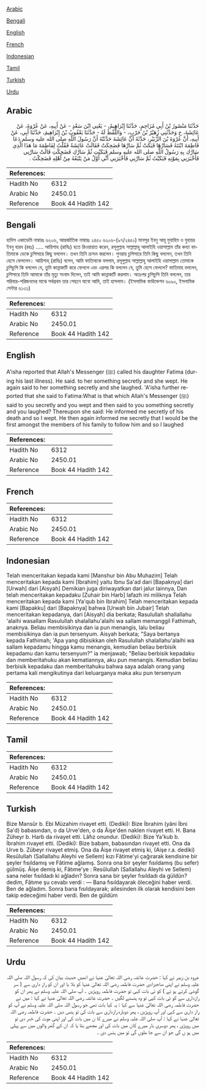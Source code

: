 [Arabic](#arabic)

[Bengali](#bengali)

[English](#english)

[French](#french)

[Indonesian](#indonesian)

[Tamil](#tamil)

[Turkish](#turkish)

[Urdu](#urdu)

## Arabic


<div dir="rtl" lang="ar" style={{fontSize:'larger',backgroundColor:'#f8f9fa',padding:20}}>
حَدَّثَنَا مَنْصُورُ بْنُ أَبِي مُزَاحِمٍ، حَدَّثَنَا إِبْرَاهِيمُ، - يَعْنِي ابْنَ سَعْدٍ - عَنْ أَبِيهِ، عَنْ عُرْوَةَ، عَنْ عَائِشَةَ، ح وَحَدَّثَنِي زُهَيْرُ بْنُ حَرْبٍ، - وَاللَّفْظُ لَهُ - حَدَّثَنَا يَعْقُوبُ بْنُ إِبْرَاهِيمَ، حَدَّثَنَا أَبِي، عَنْ أَبِيهِ، أَنَّ عُرْوَةَ بْنَ الزُّبَيْرِ، حَدَّثَهُ أَنَّ عَائِشَةَ حَدَّثَتْهُ أَنَّ رَسُولَ اللَّهِ صلى الله عليه وسلم دَعَا فَاطِمَةَ ابْنَتَهُ فَسَارَّهَا فَبَكَتْ ثُمَّ سَارَّهَا فَضَحِكَتْ فَقَالَتْ عَائِشَةُ فَقُلْتُ لِفَاطِمَةَ مَا هَذَا الَّذِي سَارَّكِ بِهِ رَسُولُ اللَّهِ صلى الله عليه وسلم فَبَكَيْتِ ثُمَّ سَارَّكِ فَضَحِكْتِ قَالَتْ سَارَّنِي فَأَخْبَرَنِي بِمَوْتِهِ فَبَكَيْتُ ثُمَّ سَارَّنِي فَأَخْبَرَنِي أَنِّي أَوَّلُ مَنْ يَتْبَعُهُ مِنْ أَهْلِهِ فَضَحِكْتُ ‏.‏
</div>
<div style={{backgroundColor:'#f8f9fa',padding:20, marginBottom: 10}}><table> <thead> <tr> <th>References:</th> <th></th> </tr> </thead> <tbody><tr><td>Hadith No</td><td>6312</td></tr><tr><td>Arabic No</td><td>2450.01</td></tr><tr><td>Reference</td><td>Book 44 Hadith 142</td></tr></tbody></table></div>

## Bengali


<div dir="ltr" lang="bn" style={{fontSize:'larger',backgroundColor:'#f8f9fa',padding:20}}>
হাদিস একাডেমি নাম্বারঃ ৬২০৬, আন্তর্জাতিক নাম্বারঃ ২৪৫০ ৬২০৬-(৯৭/২৪৫০) মানসূর ইবনু আবূ মুযাহিম ও যুহায়র ইবনু হারব (রহঃ) ..... আয়িশাহ (রাযিঃ) হতে রিওয়ায়াত করেন, রসূলুল্লাহ সাল্লাল্লাহু আলাইহি ওয়াসাল্লাম তাঁর কন্যা ফাতিমাকে ডেকে চুপিসারে কিছু বললেন। তখন তিনি ক্রন্দন করলেন। পুনরায় চুপিসারে তিনি কিছু বললেন, তখন তিনি হেসে ফেললেন। আয়িশাহ্ (রাযিঃ) বলেন, আমি ফাতিমাকে বললাম, রসূলুল্লাহ সাল্লাল্লাহু আলাইহি ওয়াসাল্লাম তোমাকে চুপিচুপি কি বললেন যে, তুমি কান্নাকাটি করে ফেললে এবং এরপর কি বললেন যে, তুমি হেসে ফেললে? ফাতিমাহ বললেন, চুপিসারে তিনি আমাকে তাঁর মৃত্যু সংবাদ দিলেন, তাই আমি কান্নাকাটি করলাম। অতঃপর চুপিচুপি তিনি বললেন, তার পরিবার-পরিজনদের মাঝে সর্বপ্রথম তার পেছনে যাবো আমি, তাই হাসলাম। (ইসলামিক ফাউন্ডেশন ৬০৯০, ইসলামিক সেন্টার ৬১৩১)
</div>
<div style={{backgroundColor:'#f8f9fa',padding:20, marginBottom: 10}}><table> <thead> <tr> <th>References:</th> <th></th> </tr> </thead> <tbody><tr><td>Hadith No</td><td>6312</td></tr><tr><td>Arabic No</td><td>2450.01</td></tr><tr><td>Reference</td><td>Book 44 Hadith 142</td></tr></tbody></table></div>

## English


<div dir="ltr" lang="en" style={{fontSize:'larger',backgroundColor:'#f8f9fa',padding:20}}>
A'isha reported that Allah's Messenger (ﷺ) called his daughter Fatima (during his last illness). He said. to her something secretly and she wept. He again said to her something secretly and she laughed. 'A'isha further reported that she said to Fatima:What is that which Allah's Messenger (ﷺ) said to you secretly and you wept and then said to you something secretly and you laughed? Thereupon she said: He informed me secretly of his death and so I wept. He then again informed me secretly that I would be the first amongst the members of his family to follow him and so I laughed
</div>
<div style={{backgroundColor:'#f8f9fa',padding:20, marginBottom: 10}}><table> <thead> <tr> <th>References:</th> <th></th> </tr> </thead> <tbody><tr><td>Hadith No</td><td>6312</td></tr><tr><td>Arabic No</td><td>2450.01</td></tr><tr><td>Reference</td><td>Book 44 Hadith 142</td></tr></tbody></table></div>

## French


<div dir="ltr" lang="fr" style={{fontSize:'larger',backgroundColor:'#f8f9fa',padding:20}}>

</div>
<div style={{backgroundColor:'#f8f9fa',padding:20, marginBottom: 10}}><table> <thead> <tr> <th>References:</th> <th></th> </tr> </thead> <tbody><tr><td>Hadith No</td><td>6312</td></tr><tr><td>Arabic No</td><td>2450.01</td></tr><tr><td>Reference</td><td>Book 44 Hadith 142</td></tr></tbody></table></div>

## Indonesian


<div dir="ltr" lang="id" style={{fontSize:'larger',backgroundColor:'#f8f9fa',padding:20}}>
Telah menceritakan kepada kami [Manshur bin Abu Muhazim] Telah menceritakan kepada kami [Ibrahim] yaitu Ibnu Sa'ad dari [Bapaknya] dari [Urwah] dari [Aisyah] Demikian juga diriwayatkan dari jalur lainnya, Dan telah menceritakan kepadaku [Zuhair bin Harb] lafazh ini miliknya Telah menceritakan kepada kami [Ya'qub bin Ibrahim] Telah menceritakan kepada kami [Bapakku] dari [Bapaknya] bahwa [Urwah bin Jubair] Telah menceritakan kepadanya, dari [Aisyah] dia berkata; Rasulullah shallallahu 'alaihi wasallam Rasulullah shalallahu'alaihi wa sallam memanggil Fathimah, anaknya. Beliau membisikinya dan ia pun menangis, lalu beliau membisikinya dan ia pun tersenyum. Aisyah berkata; "Saya bertanya kepada Fathimah; 'Apa yang dibisikkan oleh Rasulullah shalallahu'alaihi wa sallam kepadamu hingga kamu menangis, kemudian beliau berbisik kepadamu dan kamu tersenyum?" ia menjawab; "Beliau berbisik kepadaku dan memberitahuku akan kematiannya, aku pun menangis. Kemudian beliau berbisik kepadaku dan memberitahuku bahwa saya adalah orang yang pertama kali mengikutinya dari keluarganya maka aku pun tersenyum
</div>
<div style={{backgroundColor:'#f8f9fa',padding:20, marginBottom: 10}}><table> <thead> <tr> <th>References:</th> <th></th> </tr> </thead> <tbody><tr><td>Hadith No</td><td>6312</td></tr><tr><td>Arabic No</td><td>2450.01</td></tr><tr><td>Reference</td><td>Book 44 Hadith 142</td></tr></tbody></table></div>

## Tamil


<div dir="ltr" lang="ta" style={{fontSize:'larger',backgroundColor:'#f8f9fa',padding:20}}>

</div>
<div style={{backgroundColor:'#f8f9fa',padding:20, marginBottom: 10}}><table> <thead> <tr> <th>References:</th> <th></th> </tr> </thead> <tbody><tr><td>Hadith No</td><td>6312</td></tr><tr><td>Arabic No</td><td>2450.01</td></tr><tr><td>Reference</td><td>Book 44 Hadith 142</td></tr></tbody></table></div>

## Turkish


<div dir="ltr" lang="tr" style={{fontSize:'larger',backgroundColor:'#f8f9fa',padding:20}}>
Bize Mansûr b. Ebi Müzahim rivayet etti. (Dediki): Bize İbrahim (yâni İbni Sa'd) babasından, o da Urve'den, o da Âişe'den naklen rivayet etti. H. Bana Züheyr b. Harb da rivayet etti. Lâfız onundur. (Dediki): Bize Ya'kub b. İbrahim rivayet etti. (Dediki): Bize babam, babasından rivayet etti. Ona da Urve b. Zübeyr rivayet etmiş. Ona da Âişe rivayet etmiş ki, (Aişe r.a. dediki) Resûlullah (Sallallahu Aleyhi ve Sellem) kızı Fâtime'yi çağırarak kendisine bir şeyler fısıldamış ve Fâtime ağlamış. Sonra ona bir şeyler fısıldamış (bu sefer) gülmüş. Âişe demiş ki, Fâtıme'ye : Resûlullah (Sallallahu Aleyhi ve Sellem) sana neler fısıldadı ki ağladın? Sonra sana bir şeyler fısıldadı da güldün? dedim, Fâtıme şu cevabı verdi : — Bana fısıldayarak öleceğini haber verdi. Ben de ağladım. Sonra bana fısıldayarak; ailesinden ilk olarak kendisini ben takip edeceğimi haber verdi. Ben de güldüm
</div>
<div style={{backgroundColor:'#f8f9fa',padding:20, marginBottom: 10}}><table> <thead> <tr> <th>References:</th> <th></th> </tr> </thead> <tbody><tr><td>Hadith No</td><td>6312</td></tr><tr><td>Arabic No</td><td>2450.01</td></tr><tr><td>Reference</td><td>Book 44 Hadith 142</td></tr></tbody></table></div>

## Urdu


<div dir="rtl" lang="ur" style={{fontSize:'larger',backgroundColor:'#f8f9fa',padding:20}}>
عروہ بن زبیر نے کہا : حضرت عائشہ رضی اللہ تعالیٰ عنہا نے انھیں حدیث بیان کی کہ رسول اللہ صلی اللہ علیہ وسلم نے اپنی صاحبزادی حضرت فاطمہ رضی اللہ تعالیٰ عنہا کو بلا یا اور ان کو راز داری سے ( سر گوشی کرتے ہو ئے ) کو ئی بات کہی تو حضرت فاطمہ روپڑیں ۔ آپ صلی اللہ علیہ وسلم نے پھر ان کو رازداری سے کو ئی بات کہی تو وہ ہنسنے لگیں ۔ حضرت عائشہ رضی اللہ تعالیٰ عنہا نے کہا : میں نے حضرت فاطمہ رضی اللہ تعالیٰ عنہا سے کہا : یہ کیا بات تھی جو رسول اللہ صلی اللہ علیہ وسلم نے آپ کو راز داری سے کہی اور آپ روپڑیں ، پھر دوبارہ رازداری سے بات کی تو ہنس دیں ۔ حضرت فاطمہ رضی اللہ تعالیٰ عنہا نے کہا : آپ صلی اللہ علیہ وسلم نے میرے کا ن میں بات کی اور اپنی موت کی خبر دی تو میں روپڑی ، پھر دوسری بار میرے کان میں بات کی اور مجھے بتا یا کہ ان کے گھر والوں میں سے پہلی میں ہو ں گی جو ان سے جا ملوں گی تو میں ہنس دی ۔
</div>
<div style={{backgroundColor:'#f8f9fa',padding:20, marginBottom: 10}}><table> <thead> <tr> <th>References:</th> <th></th> </tr> </thead> <tbody><tr><td>Hadith No</td><td>6312</td></tr><tr><td>Arabic No</td><td>2450.01</td></tr><tr><td>Reference</td><td>Book 44 Hadith 142</td></tr></tbody></table></div>